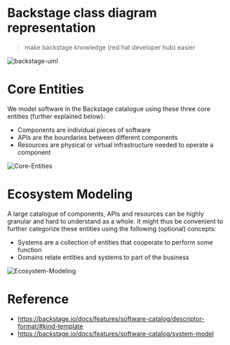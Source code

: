 # Backstage class diagram representation
> make backstage knowledge (red hat developer hub) easier

![backstage-uml](http://www.plantuml.com/plantuml/proxy?cache=no&src=https://raw.githubusercontent.com/jovemfelix/backstage-catalog-model/master/docs/uml-en_US.iuml)


# Core Entities
We model software in the Backstage catalogue using these three core entities (further explained below):

* Components are individual pieces of software
* APIs are the boundaries between different components
* Resources are physical or virtual infrastructure needed to operate a component

![Core-Entities](https://backstage.io/assets/images/software-model-core-entities.drawio-51a40db7ca2e0d0026d99f519657677f.svg)

# Ecosystem Modeling
A large catalogue of components, APIs and resources can be highly granular and hard to understand as a whole. It might thus be convenient to further categorize these entities using the following (optional) concepts:

* Systems are a collection of entities that cooperate to perform some function
* Domains relate entities and systems to part of the business

![Ecosystem-Modeling](https://backstage.io/assets/images/software-model-entities.drawio-3ce7f43dd236c3934209fde8f21a4d9e.svg)


# Reference
* https://backstage.io/docs/features/software-catalog/descriptor-format/#kind-template
* https://backstage.io/docs/features/software-catalog/system-model